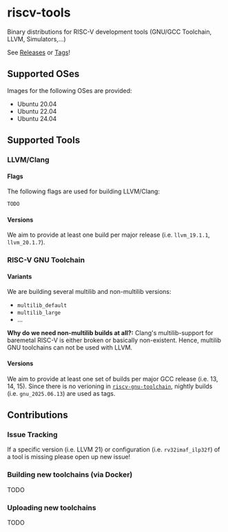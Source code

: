 # riscv-tools
Binary distributions for RISC-V development tools (GNU/GCC Toolchain, LLVM, Simulators,...)

See [Releases](https://github.com/PhilippvK/riscv-tools/releases) or [Tags](https://github.com/PhilippvK/riscv-tools/tags)!

## Supported OSes

Images for the following OSes are provided:

- Ubuntu 20.04
- Ubuntu 22.04
- Ubuntu 24.04

## Supported Tools

### LLVM/Clang

#### Flags

The following flags are used for building LLVM/Clang:

```sh
TODO
```

#### Versions

We aim to provide at least one build per major release (i.e. `llvm_19.1.1`, `llvm_20.1.7`).

### RISC-V GNU Toolchain

#### Variants

We are building several multilib and non-multilib versions:

- `multilib_default`
- `multilib_large`
- ...

**Why do we need non-multilib builds at all?:** Clang's multilib-support for baremetal RISC-V is either broken or basically non-existent. Hence, multilib GNU toolchains can not be used with LLVM.

#### Versions

We aim to provide at least one set of builds per major GCC release (i.e. 13, 14, 15). Since there is no verioning in [`riscv-gnu-toolchain`](https://github.com/riscv-collab/riscv-gnu-toolchain), nightly builds (i.e. `gnu_2025.06.13`) are used as tags.

## Contributions

### Issue Tracking

If a specific version (i.e. LLVM 21) or configuration (i.e. `rv32imaf_ilp32f`) of a tool is missing please open up new issue!

### Building new toolchains (via Docker)

TODO

### Uploading new toolchains

TODO
